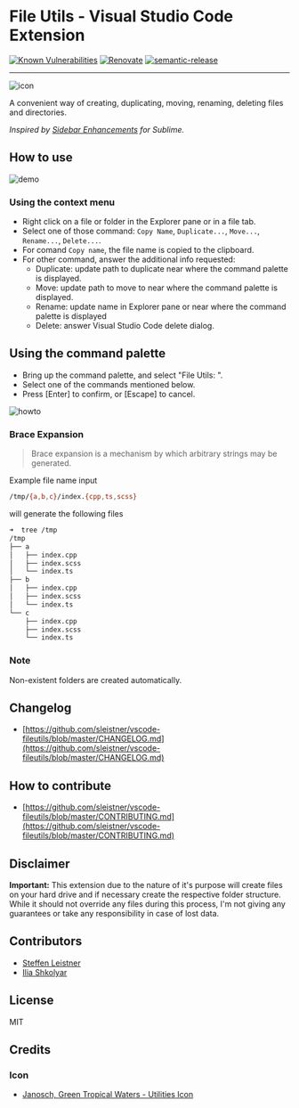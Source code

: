# File Utils - Visual Studio Code Extension

[![Known Vulnerabilities](https://snyk.io/test/github/sleistner/vscode-fileutils/badge.svg)](https://snyk.io/test/github/sleistner/vscode-fileutils)
[![Renovate](https://img.shields.io/badge/renovate-enabled-brightgreen.svg)](https://renovatebot.com)
[![semantic-release](https://img.shields.io/badge/%20%20%F0%9F%93%A6%F0%9F%9A%80-semantic--release-e10079.svg)](https://github.com/semantic-release/semantic-release)

---
![icon](images/icon-96x96.png)

A convenient way of creating, duplicating, moving, renaming, deleting files and directories.

_Inspired by [Sidebar Enhancements](https://github.com/titoBouzout/SideBarEnhancements) for Sublime._

## How to use

![demo](images/demo.gif)

### Using the context menu

- Right click on a file or folder in the Explorer pane or in a file tab.
- Select one of those command: `Copy Name`, `Duplicate...`, `Move...`, `Rename...`, `Delete...`.
- For comand `Copy name`, the file name is copied to the clipboard.
- For other command, answer the additional info requested:
  - Duplicate: update path to duplicate near where the command palette is displayed.
  - Move: update path to move to near where the command palette is displayed.
  - Rename: update name in Explorer pane or near where the command palette is displayed
  - Delete: answer Visual Studio Code delete dialog.

## Using the command palette

- Bring up the command palette, and select "File Utils: ".
- Select one of the commands mentioned below.
- Press [Enter] to confirm, or [Escape] to cancel.

![howto](images/howto.png)

### Brace Expansion

> Brace expansion is a mechanism by which arbitrary strings may be generated.

Example file name input

```bash
/tmp/{a,b,c}/index.{cpp,ts,scss}
```

will generate the following files

```bash
➜  tree /tmp
/tmp
├── a
│   ├── index.cpp
│   ├── index.scss
│   └── index.ts
├── b
│   ├── index.cpp
│   ├── index.scss
│   └── index.ts
└── c
    ├── index.cpp
    ├── index.scss
    └── index.ts
```

### Note

Non-existent folders are created automatically.

## Changelog

- [https://github.com/sleistner/vscode-fileutils/blob/master/CHANGELOG.md](https://github.com/sleistner/vscode-fileutils/blob/master/CHANGELOG.md)

## How to contribute

- [https://github.com/sleistner/vscode-fileutils/blob/master/CONTRIBUTING.md](https://github.com/sleistner/vscode-fileutils/blob/master/CONTRIBUTING.md)

## Disclaimer

**Important:** This extension due to the nature of it's purpose will create
files on your hard drive and if necessary create the respective folder structure.
While it should not override any files during this process, I'm not giving any guarantees
or take any responsibility in case of lost data.

## Contributors

- [Steffen Leistner](https://github.com/sleistner)
- [Ilia Shkolyar](https://github.com/iliashkolyar)

## License

MIT

## Credits

### Icon

- [Janosch, Green Tropical Waters - Utilities Icon](https://iconarchive.com/show/tropical-waters-folders-icons-by-janosch500/Utilities-icon.html)
